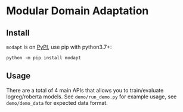 # Modular Domain Adaptation

## Install

`modapt` is on [PyPI](https://pypi.org/project/modapt/), use pip with python3.7+:
```
python -m pip install modapt
```

## Usage

There are a total of 4 main APIs that allows you to train/evaluate logreg/roberta models. See `demo/run_demo.py` for example usage, see `demo/demo_data` for expected data format.

